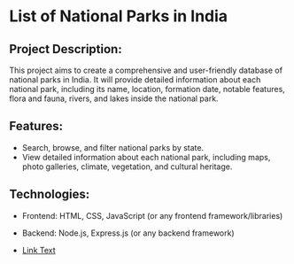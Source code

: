 # List of National Parks in India

## Project Description:
This project aims to create a comprehensive and user-friendly database of national parks in India. It will provide detailed information about each national park, including its name, location, formation date, notable features, flora and fauna, rivers, and lakes inside the national park.

## Features:
- Search, browse, and filter national parks by state.
- View detailed information about each national park, including maps, photo galleries, climate, vegetation, and cultural heritage.

## Technologies:
- Frontend: HTML, CSS, JavaScript (or any frontend framework/libraries)
- Backend: Node.js, Express.js (or any backend framework)

- [Link Text](https://s61-india-parks-guide.onrender.com/ping)

